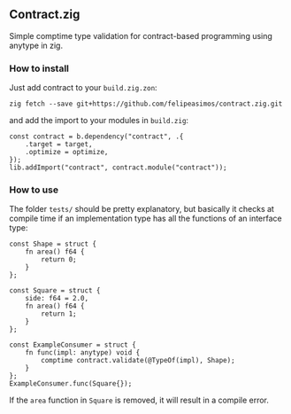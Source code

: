 ## Contract.zig

Simple comptime type validation for contract-based programming using anytype in zig.

### How to install

Just add contract to your `build.zig.zon`:

```
zig fetch --save git+https://github.com/felipeasimos/contract.zig.git
```

and add the import to your modules in `build.zig`:

```
const contract = b.dependency("contract", .{
    .target = target,
    .optimize = optimize,
});
lib.addImport("contract", contract.module("contract"));
```

### How to use

The folder `tests/` should be pretty explanatory, but basically it checks at compile time if an implementation type has all the functions of an interface type:

```
const Shape = struct {
    fn area() f64 {
        return 0;
    }
};

const Square = struct {
    side: f64 = 2.0,
    fn area() f64 {
        return 1;
    }
};

const ExampleConsumer = struct {
    fn func(impl: anytype) void {
        comptime contract.validate(@TypeOf(impl), Shape);
    }
};
ExampleConsumer.func(Square{});
```

If the `area` function in `Square` is removed, it will result in a compile error.
